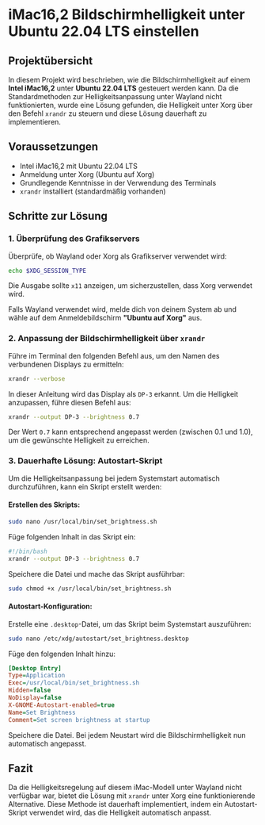 
# iMac16,2 Bildschirmhelligkeit unter Ubuntu 22.04 LTS einstellen

## Projektübersicht

In diesem Projekt wird beschrieben, wie die Bildschirmhelligkeit auf einem **Intel iMac16,2** unter **Ubuntu 22.04 LTS** gesteuert werden kann. Da die Standardmethoden zur Helligkeitsanpassung unter Wayland nicht funktionierten, wurde eine Lösung gefunden, die Helligkeit unter Xorg über den Befehl `xrandr` zu steuern und diese Lösung dauerhaft zu implementieren.

## Voraussetzungen

- Intel iMac16,2 mit Ubuntu 22.04 LTS
- Anmeldung unter Xorg (Ubuntu auf Xorg)
- Grundlegende Kenntnisse in der Verwendung des Terminals
- `xrandr` installiert (standardmäßig vorhanden)

## Schritte zur Lösung

### 1. Überprüfung des Grafikservers
Überprüfe, ob Wayland oder Xorg als Grafikserver verwendet wird:
```bash
echo $XDG_SESSION_TYPE
```
Die Ausgabe sollte `x11` anzeigen, um sicherzustellen, dass Xorg verwendet wird.

Falls Wayland verwendet wird, melde dich von deinem System ab und wähle auf dem Anmeldebildschirm **"Ubuntu auf Xorg"** aus.

### 2. Anpassung der Bildschirmhelligkeit über `xrandr`

Führe im Terminal den folgenden Befehl aus, um den Namen des verbundenen Displays zu ermitteln:

```bash
xrandr --verbose
```

In dieser Anleitung wird das Display als `DP-3` erkannt. Um die Helligkeit anzupassen, führe diesen Befehl aus:

```bash
xrandr --output DP-3 --brightness 0.7
```

Der Wert `0.7` kann entsprechend angepasst werden (zwischen 0.1 und 1.0), um die gewünschte Helligkeit zu erreichen.

### 3. Dauerhafte Lösung: Autostart-Skript

Um die Helligkeitsanpassung bei jedem Systemstart automatisch durchzuführen, kann ein Skript erstellt werden:

#### Erstellen des Skripts:
```bash
sudo nano /usr/local/bin/set_brightness.sh
```

Füge folgenden Inhalt in das Skript ein:

```bash
#!/bin/bash
xrandr --output DP-3 --brightness 0.7
```

Speichere die Datei und mache das Skript ausführbar:

```bash
sudo chmod +x /usr/local/bin/set_brightness.sh
```

#### Autostart-Konfiguration:
Erstelle eine `.desktop`-Datei, um das Skript beim Systemstart auszuführen:

```bash
sudo nano /etc/xdg/autostart/set_brightness.desktop
```

Füge den folgenden Inhalt hinzu:

```ini
[Desktop Entry]
Type=Application
Exec=/usr/local/bin/set_brightness.sh
Hidden=false
NoDisplay=false
X-GNOME-Autostart-enabled=true
Name=Set Brightness
Comment=Set screen brightness at startup
```

Speichere die Datei. Bei jedem Neustart wird die Bildschirmhelligkeit nun automatisch angepasst.

## Fazit

Da die Helligkeitsregelung auf diesem iMac-Modell unter Wayland nicht verfügbar war, bietet die Lösung mit `xrandr` unter Xorg eine funktionierende Alternative. Diese Methode ist dauerhaft implementiert, indem ein Autostart-Skript verwendet wird, das die Helligkeit automatisch anpasst.
